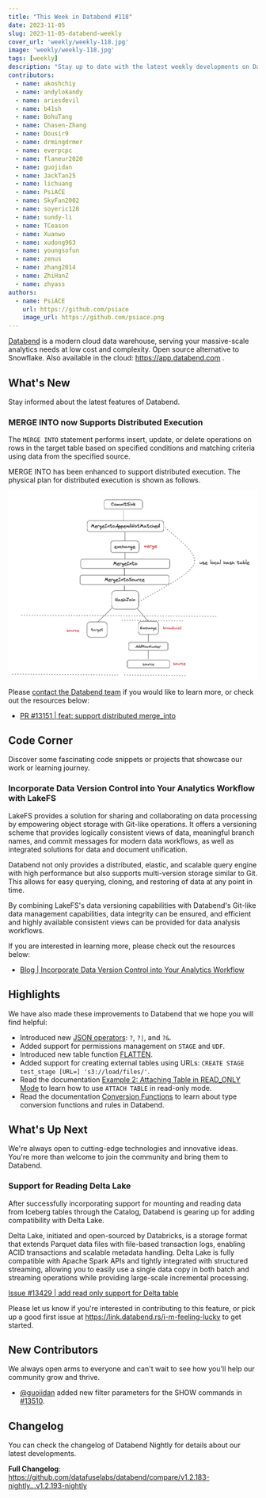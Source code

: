 ```yaml
---
title: "This Week in Databend #118"
date: 2023-11-05
slug: 2023-11-05-databend-weekly
cover_url: 'weekly/weekly-118.jpg'
image: 'weekly/weekly-118.jpg'
tags: [weekly]
description: "Stay up to date with the latest weekly developments on Databend!"
contributors:
  - name: akoshchiy
  - name: andylokandy
  - name: ariesdevil
  - name: b41sh
  - name: BohuTang
  - name: Chasen-Zhang
  - name: Dousir9
  - name: drmingdrmer
  - name: everpcpc
  - name: flaneur2020
  - name: guojidan
  - name: JackTan25
  - name: lichuang
  - name: PsiACE
  - name: SkyFan2002
  - name: soyeric128
  - name: sundy-li
  - name: TCeason
  - name: Xuanwo
  - name: xudong963
  - name: youngsofun
  - name: zenus
  - name: zhang2014
  - name: ZhiHanZ
  - name: zhyass
authors:
  - name: PsiACE
    url: https://github.com/psiace
    image_url: https://github.com/psiace.png
---
```


[Databend](https://github.com/datafuselabs/databend) is a modern cloud data warehouse, serving your massive-scale analytics needs at low cost and complexity. Open source alternative to Snowflake. Also available in the cloud: <https://app.databend.com> .

## What's New

Stay informed about the latest features of Databend.

### MERGE INTO now Supports Distributed Execution

The `MERGE INTO` statement performs insert, update, or delete operations on rows in the target table based on specified conditions and matching criteria using data from the specified source.

MERGE INTO has been enhanced to support distributed execution. The physical plan for distributed execution is shown as follows.

![Image: Databend Merge Into](../static/img/blog/merge-into-physical-plan.png)

Please [contact the Databend team](https://www.databend.com/contact-us) if you would like to learn more, or check out the resources below:

- [PR #13151 | feat: support distributed merge_into](https://github.com/datafuselabs/databend/pull/13151)

## Code Corner

Discover some fascinating code snippets or projects that showcase our work or learning journey.

### Incorporate Data Version Control into Your Analytics Workflow with LakeFS

LakeFS provides a solution for sharing and collaborating on data processing by empowering object storage with Git-like operations. It offers a versioning scheme that provides logically consistent views of data, meaningful branch names, and commit messages for modern data workflows, as well as integrated solutions for data and document unification.

Databend not only provides a distributed, elastic, and scalable query engine with high performance but also supports multi-version storage similar to Git. This allows for easy querying, cloning, and restoring of data at any point in time.

By combining LakeFS's data versioning capabilities with Databend's Git-like data management capabilities, data integrity can be ensured, and efficient and highly available consistent views can be provided for data analysis workflows.

If you are interested in learning more, please check out the resources below:

- [Blog | Incorporate Data Version Control into Your Analytics Workflow](https://databend.rs/blog/2023-11-02-databend-with-lakefs)

## Highlights

We have also made these improvements to Databend that we hope you will find helpful:

- Introduced new [JSON operators](https://databend.rs/doc/sql-commands/query-operators/json/): `?`, `?|`, and `?&`.
- Added support for permissions management on `STAGE` and `UDF`.
- Introduced new table function [FLATTEN](https://databend.rs/doc/sql-functions/semi-structured-functions/flatten).
- Added support for creating external tables using URLs: `CREATE STAGE test_stage [URL=] 's3://load/files/'`.
- Read the documentation [Example 2: Attaching Table in READ_ONLY Mode](https://databend.rs/doc/sql-commands/ddl/table/attach-table#example-2-attaching-table-in-read_only-mode) to learn how to use `ATTACH TABLE` in read-only mode.
- Read the documentation [Conversion Functions](https://databend.rs/doc/sql-functions/conversion-functions/) to learn about type conversion functions and rules in Databend.

## What's Up Next

We're always open to cutting-edge technologies and innovative ideas. You're more than welcome to join the community and bring them to Databend.

### Support for Reading Delta Lake

After successfully incorporating support for mounting and reading data from Iceberg tables through the Catalog, Databend is gearing up for adding compatibility with Delta Lake.

Delta Lake, initiated and open-sourced by Databricks, is a storage format that extends Parquet data files with file-based transaction logs, enabling ACID transactions and scalable metadata handling. Delta Lake is fully compatible with Apache Spark APIs and tightly integrated with structured streaming, allowing you to easily use a single data copy in both batch and streaming operations while providing large-scale incremental processing.

[Issue #13429 | add read only support for Delta table ](https://github.com/datafuselabs/databend/issues/13429)

Please let us know if you're interested in contributing to this feature, or pick up a good first issue at <https://link.databend.rs/i-m-feeling-lucky> to get started.

## New Contributors

We always open arms to everyone and can't wait to see how you'll help our community grow and thrive.

* [@guojidan](https://github.com/guojidan) added new filter parameters for the SHOW commands in [#13510](https://github.com/datafuselabs/databend/pull/13510).

## Changelog

You can check the changelog of Databend Nightly for details about our latest developments.

**Full Changelog**: <https://github.com/datafuselabs/databend/compare/v1.2.183-nightly...v1.2.193-nightly>

